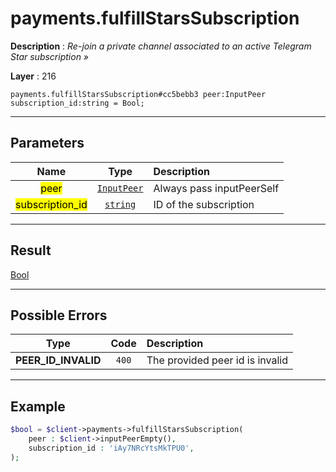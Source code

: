 # payments.fulfillStarsSubscription

**Description** : *Re\-join a private channel associated to an active Telegram Star subscription &raquo;*

**Layer** : 216

```tl
payments.fulfillStarsSubscription#cc5bebb3 peer:InputPeer subscription_id:string = Bool;
```

---

## Parameters

| Name | Type | Description |
| :---: | :---: | :--- |
| <mark>peer</mark> | [`InputPeer`](type/InputPeer) | Always pass inputPeerSelf |
| <mark>subscription_id</mark> | [`string`](type/string) | ID of the subscription |

---

## Result

[Bool](type/Bool)

---

## Possible Errors

| Type | Code | Description |
| :---: | :---: | :--- |
| **PEER_ID_INVALID** | `400` | The provided peer id is invalid |

---

## Example

```php
$bool = $client->payments->fulfillStarsSubscription(
	peer : $client->inputPeerEmpty(),
	subscription_id : 'iAy7NRcYtsMkTPU0',
);
```
